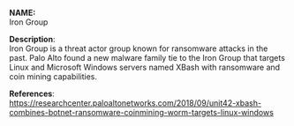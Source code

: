 **NAME:**  
Iron Group  
  
**Description**:   
Iron Group is a threat actor group known for ransomware attacks in the past. Palo Alto found a new malware family tie to the Iron Group that targets Linux and Microsoft Windows servers named XBash with ransomware and coin mining capabilities.
  
**References**:  
https://researchcenter.paloaltonetworks.com/2018/09/unit42-xbash-combines-botnet-ransomware-coinmining-worm-targets-linux-windows

